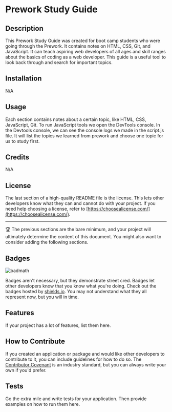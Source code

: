 # Prework Study Guide

## Description

This Prework Study Guide was created for boot camp students who were going through the Prework. It contains notes on HTML, CSS, Git, and JavaScript. It can teach aspiring web developers of all ages and skill ranges about the basics of coding as a web developer. This guide is a useful tool to look back through and search for important topics.

## Installation

N/A

## Usage

Each section contains notes about a certain topic, like HTML, CSS, JavaScript, Git. To run JavaScript tools we open the DevTools console. In the Devtools console, we can see the console logs we made in the script.js file. It will list the topics we learned from prework and choose one topic for us to study first. 

## Credits

N/A

## License

The last section of a high-quality README file is the license. This lets other developers know what they can and cannot do with your project. If you need help choosing a license, refer to [https://choosealicense.com/](https://choosealicense.com/).

---

🏆 The previous sections are the bare minimum, and your project will ultimately determine the content of this document. You might also want to consider adding the following sections.

## Badges

![badmath](https://img.shields.io/github/languages/top/nielsenjared/badmath)

Badges aren't necessary, but they demonstrate street cred. Badges let other developers know that you know what you're doing. Check out the badges hosted by [shields.io](https://shields.io/). You may not understand what they all represent now, but you will in time.

## Features

If your project has a lot of features, list them here.

## How to Contribute

If you created an application or package and would like other developers to contribute to it, you can include guidelines for how to do so. The [Contributor Covenant](https://www.contributor-covenant.org/) is an industry standard, but you can always write your own if you'd prefer.

## Tests

Go the extra mile and write tests for your application. Then provide examples on how to run them here.

